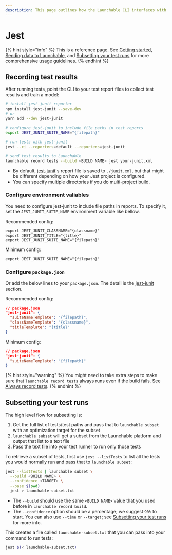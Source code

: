 ```yaml
---
description: This page outlines how the Launchable CLI interfaces with Jest.
---
```


# Jest

{% hint style="info" %}
This is a reference page. See [Getting started](../../getting-started/), [Sending data to Launchable](../../sending-data-to-launchable/), and [Subsetting your test runs](../../features/predictive-test-selection/subsetting-your-test-runs.md) for more comprehensive usage guidelines.
{% endhint %}

## Recording test results

After running tests, point the CLI to your test report files to collect test results and train a model:

```bash
# install jest-junit reporter
npm install jest-junit --save-dev
# or
yarn add --dev jest-junit

# configure jest-junit to include file paths in test reports
export JEST_JUNIT_SUITE_NAME="{filepath}"

# run tests with jest-junit
jest --ci --reporters=default --reporters=jest-junit
 
# send test results to Launchable
launchable record tests --build <BUILD NAME> jest your-junit.xml
```

* By default, [jest-junit](https://www.npmjs.com/package/jest-junit)'s report file is saved to `./junit.xml`, but that might be different depending on how your Jest project is configured.
* You can specify multiple directories if you do multi-project build.

### Configure environment valiables

You need to configure jest-junit to include file paths in reports. To specify it, set the `JEST_JUNIT_SUITE_NAME` environment variable like bellow.

Recommended config:

```
export JEST_JUNIT_CLASSNAME="{classname}"
export JEST_JUNIT_TITLE="{title}"
export JEST_JUNIT_SUITE_NAME="{filepath}"
```

Minimum config:

```
export JEST_JUNIT_SUITE_NAME="{filepath}"
```

### Configure `package.json`

Or add the below lines to your `package.json`. The detail is the [jest-junit](https://www.npmjs.com/package/jest-junit) section.

Recommended config:

```json
// package.json
"jest-junit": {
  "suiteNameTemplate": "{filepath}",
  "classNameTemplate": "{classname}",
  "titleTemplate": "{title}"
}
```

Minimum config:

```json
// package.json
"jest-junit": {
  "suiteNameTemplate": "{filepath}"
}
```

{% hint style="warning" %}
You might need to take extra steps to make sure that `launchable record tests` always runs even if the build fails. See [Always record tests](../../sending-data-to-launchable/ensuring-record-tests-always-runs.md).
{% endhint %}

## Subsetting your test runs

The high level flow for subsetting is:

1. Get the full list of tests/test paths and pass that to `launchable subset` with an optimization target for the subset
2. `launchable subset` will get a subset from the Launchable platform and output that list to a text file
3. Pass the text file into your test runner to run only those tests

To retrieve a subset of tests, first use `jest --listTests` to list all the tests you would normally run and pass that to `launchable subset`:

```bash
jest --listTests | launchable subset \
  --build <BUILD NAME> \
  --confidence <TARGET> \
  --base $(pwd)
  jest > launchable-subset.txt
```

* The `--build` should use the same `<BUILD NAME>` value that you used before in `launchable record build`.
* The `--confidence` option should be a percentage; we suggest `90%` to start. You can also use `--time` or `--target`; see [Subsetting your test runs](../../features/predictive-test-selection/subsetting-your-test-runs.md) for more info.

This creates a file called `launchable-subset.txt` that you can pass into your command to run tests:

```bash
jest $(< launchable-subset.txt)
```
